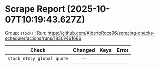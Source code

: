 # Scrape Report (2025-10-07T10:19:43.627Z)

Group: `stocks`  |  Run: https://github.com/AlbertoRoca96/scraping-checks-scheduler/actions/runs/18309461686

| Check | Changed | Keys | Error |
|---|:---:|:--|:--|
| `stock_ntdoy_global_quote` | — |  |  |
